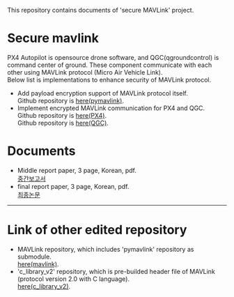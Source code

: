 This repository contains documents of 'secure MAVLink' project.

# Secure mavlink
PX4 Autopilot is opensource drone software, and QGC(qgroundcontrol) is command center of ground. These component communicate with each other using MAVLink protocol (Micro Air Vehicle Link).  
Below list is implementations to enhance security of MAVLink protocol.  
* Add payload encryption support of MAVLink protocol itself.  
Github repository is [here(pymavlink)](https://github.com/Lumy0726/pymavlink/).  
* Implement encrypted MAVLink communication for PX4 and QGC.  
Github repository is [here(PX4)](https://github.com/Lumy0726/PX4-Autopilot/).  
Github repository is [here(QGC)](https://github.com/Lumy0726/qgroundcontrol/).  

# Documents
* Middle report paper, 3 page, Korean, pdf.  
[중간보고서](./report_middle.pdf)  
* final report paper, 3 page, Korean, pdf.  
[최종논문](./paper_final.pdf)  

---

# Link of other edited repository
* MAVLink repository, which includes 'pymavlink' repository as submodule.  
[here(mavlink)](https://github.com/Lumy0726/mavlink/).  
* 'c_library_v2' repository, which is pre-builded header file of MAVLink (protocol version 2.0 with C language).  
[here(c_library_v2)](https://github.com/Lumy0726/c_library_v2/).  
